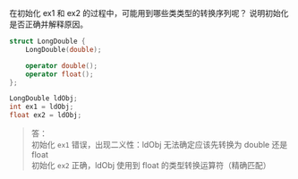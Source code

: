在初始化 ex1 和 ex2 的过程中，可能用到哪些类类型的转换序列呢？
说明初始化是否正确并解释原因。

```cpp
struct LongDouble {
    LongDouble(double);

    operator double();
    operator float();
};

LongDouble ldObj;
int ex1 = ldObj;
float ex2 = ldObj;
```

> 答：  
> 初始化 `ex1` 错误，出现二义性：ldObj 无法确定应该先转换为 double 还是 float  
> 初始化 `ex2` 正确，ldObj 使用到 float 的类型转换运算符（精确匹配）

